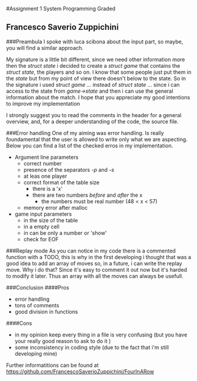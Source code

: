 #Assignment 1 System Programming Graded
## Francesco Saverio Zuppichini

###Preambula
I spoke with luca scibona about the input part, so maybe, you will find a similar approach.


My signature is a little bit different, since we need other information more then the *struct state* i decided to create a *struct game* that contains the *struct state*, the players and so on. I know that some people just put them in the *state* but from my point of view there doesn't below to the state. So in the signature i used *struct game ...* instead of *struct state ...* since i can access to the state from *game->state* and then i can use the general information about the match. I hope that you appreciate my good intentions to improve my implementation

   I strongly suggest you to read the comments in the header for a general overview, and, for a deeper understanding of the code, the source file. 
   
###Error handling
One of my aiming was error handling. Is really foundamental that the user is allowed to write only what we are aspecting. Below you can find a list of the checked erros in my implementation.

* Argument line parameters
	* correct number
	* presence of the separators *-p* and *-s*
	* at leas one player
	* correct format of the table size
		* there is a 'x'
		* there are two numbers *before* and *after* the x
			* the numbers must be real number (48 < x < 57)
	* memory error after malloc
* game input parameters
	* in the size of the table
	* in a empty cell
	* in can be only a number or 'show'
	* check for EOF

###Replay mode
As you can notice in my code there is a commented function with a TODO, this is why in the first developing i thought that was a good idea to add an array of moves so, in a future, i can write the replay move. Why i do that? Since it's easy to comment it out now but it's harded to modify it later. Thus an array with all the moves can always be usefull.

###Conclusion
####Pros
* error handling
* tons of comments
* good division in functions 


####Cons
* in my opinion keep every thing in a file is very confusing (but you have your really good reason to ask to do it )
* some inconsistency in coding style (due to the fact that i'm still developing mine)

Further informatitions can be found at https://github.com/FrancescoSaverioZuppichini/FourInARow